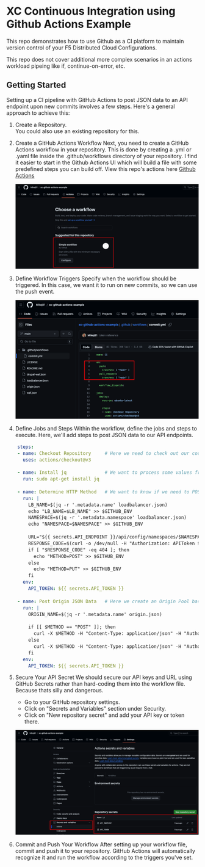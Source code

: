 # XC Continuous Integration using Github Actions Example

This repo demonstrates how to use Github as a CI platform to maintain version control of your F5 Distributed Cloud Configurations.

This repo does not cover additional more complex scenarios in an actions workload pipeing like if, continue-on-error, etc.

## Getting Started

Setting up a CI pipeline with GitHub Actions to post JSON data to an API endpoint upon new commits involves a few steps. Here's a general approach to achieve this:

1. Create a Repository.  
You could also use an existing repository for this.

2. Create a GitHub Actions Workflow
Next, you need to create a GitHub Actions workflow in your repository. This is done by creating a .yml or .yaml file inside the .github/workflows directory of your repository. I find it easier to start in the Github Actions UI which will build a file with some predefined steps you can build off.  View this repo's actions here [Github Actions](../../actions)

    ![step2.png](images/step2.png)

3. Define Workflow Triggers
Specify when the workflow should be triggered. In this case, we want it to run on new commits, so we can use the push event.

    ![triggers.png](images/triggers.png)

4. Define Jobs and Steps
Within the workflow, define the jobs and steps to execute. Here, we'll add steps to post JSON data to our API endpoints.

```yaml
    steps:
    - name: Checkout Repository     # Here we need to check out our code so we can do something with it.
      uses: actions/checkout@v3

    - name: Install jq              # We want to process some values from the JSON so we need to make sure jq is available.
      run: sudo apt-get install jq

    - name: Determine HTTP Method   # We want to know if we need to POST or PUT the JSON data.  POST is to create new, PUT is to update / replace.
      run: |
        LB_NAME=$(jq -r '.metadata.name' loadbalancer.json)
        echo "LB_NAME=$LB_NAME" >> $GITHUB_ENV
        NAMESPACE=$(jq -r '.metadata.namespace' loadbalancer.json)
        echo "NAMESPACE=$NAMESPACE" >> $GITHUB_ENV
  
        URL="${{ secrets.API_ENDPOINT }}/api/config/namespaces/$NAMESPACE/http_loadbalancers/$LB_NAME" # Adjust endpoint
        RESPONSE_CODE=$(curl -o /dev/null -H "Authorization: APIToken $API_TOKEN" -s -w "%{http_code}\n" -X GET "$URL")
        if [ "$RESPONSE_CODE" -eq 404 ]; then
          echo "METHOD=POST" >> $GITHUB_ENV
        else
          echo "METHOD=PUT" >> $GITHUB_ENV
        fi
      env:
        API_TOKEN: ${{ secrets.API_TOKEN }}

    - name: Post Origin JSON Data   # Here we create an Origin Pool based on the origin.json
      run: |
        ORIGIN_NAME=$(jq -r '.metadata.name' origin.json)

        if [[ $METHOD == "POST" ]]; then
          curl -X $METHOD -H "Content-Type: application/json" -H "Authorization: APIToken $API_TOKEN" -d @origin.json ${{ secrets.API_ENDPOINT }}/api/config/namespaces/$NAMESPACE/origin_pools
        else
          curl -X $METHOD -H "Content-Type: application/json" -H "Authorization: APIToken $API_TOKEN" -d @origin.json ${{ secrets.API_ENDPOINT }}/api/config/namespaces/$NAMESPACE/origin_pools/$ORIGIN_NAME
        fi
      env:
        API_TOKEN: ${{ secrets.API_TOKEN }}
```

5. Secure Your API Secret
We should secure our API keys and URL using GitHub Secrets rather than hard-coding them into the workflow file. Because thats silly and dangerous.

    - Go to your GitHub repository settings.
    - Click on "Secrets and Variables" section under Security.
    - Click on "New repository secret" and add your API key or token there.

    ![secrets.png](images/secrets.png)

6. Commit and Push Your Workflow
After setting up your workflow file, commit and push it to your repository. GitHub Actions will automatically recognize it and run the workflow according to the triggers you've set.
